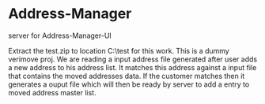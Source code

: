 # Address-Manager
server for Address-Manager-UI


Extract the test.zip to location C:\test for this work.
This is a dummy verimove proj. We are reading a input address file generated after user adds a new address to his address list.
It matches this address against a input file that contains the moved addresses data. 
If the customer matches then it generates a ouput file which will then be ready by server to add a entry to moved address master list.
